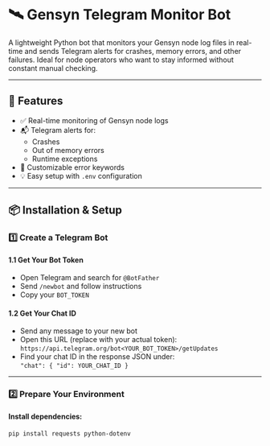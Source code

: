 # 🛰️ Gensyn Telegram Monitor Bot

A lightweight Python bot that monitors your Gensyn node log files in real-time and sends Telegram alerts for crashes, memory errors, and other failures. Ideal for node operators who want to stay informed without constant manual checking.

---

## 🚀 Features

- ✅ Real-time monitoring of Gensyn node logs
- 📬 Telegram alerts for:
  - Crashes
  - Out of memory errors
  - Runtime exceptions
- 🔧 Customizable error keywords
- 💡 Easy setup with `.env` configuration

---

## 📦 Installation & Setup

### 1️⃣ Create a Telegram Bot

#### 1.1 Get Your Bot Token
- Open Telegram and search for `@BotFather`
- Send `/newbot` and follow instructions
- Copy your `BOT_TOKEN`

#### 1.2 Get Your Chat ID
- Send any message to your new bot
- Open this URL (replace with your actual token):  
  `https://api.telegram.org/bot<YOUR_BOT_TOKEN>/getUpdates`
- Find your chat ID in the response JSON under:  
  `"chat": { "id": YOUR_CHAT_ID }`

---

### 2️⃣ Prepare Your Environment

#### Install dependencies:
```bash
pip install requests python-dotenv
